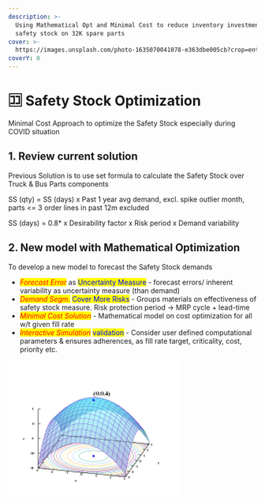 ```yaml
---
description: >-
  Using Mathematical Opt and Minimal Cost to reduce inventory investment in
  safety stock on 32K spare parts
cover: >-
  https://images.unsplash.com/photo-1635070041078-e363dbe005cb?crop=entropy&cs=srgb&fm=jpg&ixid=MnwxOTcwMjR8MHwxfHNlYXJjaHwzfHxtYXRofGVufDB8fHx8MTY0OTgxNjY4NA&ixlib=rb-1.2.1&q=85
coverY: 0
---
```


# 🈁 Safety Stock Optimization

Minimal Cost Approach to optimize the Safety Stock especially during COVID situation

## 1. Review current solution

Previous Solution is to use set formula to calculate the Safety Stock over Truck & Bus Parts components

SS (qty) = SS (days) x Past 1 year avg demand, excl. spike outlier month, parts <= 3 order lines in past 12m excluded

SS (days) = 0.8\* x Desirability factor x Risk period x Demand variability

## 2. New model with Mathematical Optimization&#x20;

To develop a new model to forecast the Safety Stock demands

* _<mark style="color:red;">Forecast Error</mark>_ as <mark style="color:blue;">Uncertainty Measure</mark> - forecast errors/ inherent variability as uncertainty measure (than demand)
* _<mark style="color:red;">Demand Segm.</mark>_ <mark style="color:blue;">Cover More Risks</mark> - Groups materials on effectiveness of safety stock measure. Risk protection period -> MRP cycle + lead-time
* _<mark style="color:red;">Minimal Cost Solution</mark>_ - Mathematical model on cost optimization for all w/t given fill rate
* _<mark style="color:red;">Interactive Simulation</mark>_ <mark style="color:blue;">validation</mark> - Consider user defined computational parameters & ensures adherences, as fill rate target, criticality, cost, priority etc.

![](../.gitbook/assets/Picture1.png)
